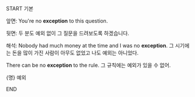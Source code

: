 START
기본

앞면:
You're no **exception** to this question.

뒷면:
두 분도 예외 없이 그 질문을 드려보도록 하겠습니다.

해석:
Nobody had much money at the time and I was no **exception**. 
그 시기에는 돈을 많이 가진 사람이 아무도 없었고 나도 예외는 아니었다.

There can be no **exception** to the rule.
그 규칙에는 예외가 있을 수 없어.

{명} 예외
<!--ID: 1742872277848-->
END
